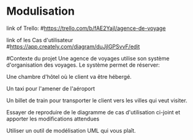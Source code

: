 # Modulisation
 
link of Trello:
#https://trello.com/b/fAE2Yajl/agence-de-voyage

link of les Cas d'utilisateur
#https://app.creately.com/diagram/duJjlGPSvvF/edit

#Contexte du projet
Une agence de voyages utilise son système d'organisation des voyages. Le système permet de réserver:

Une chambre d'hôtel où le client va être hébergé.

Un taxi pour l'amener de l'aéroport

Un billet de train pour transporter le client vers les villes qui veut visiter.

Essayer de reproduire de le diagramme de cas d'utilisation ci-joint et apporter les modifications attendues

Utiliser un outil de modélisation UML qui vous plaît.